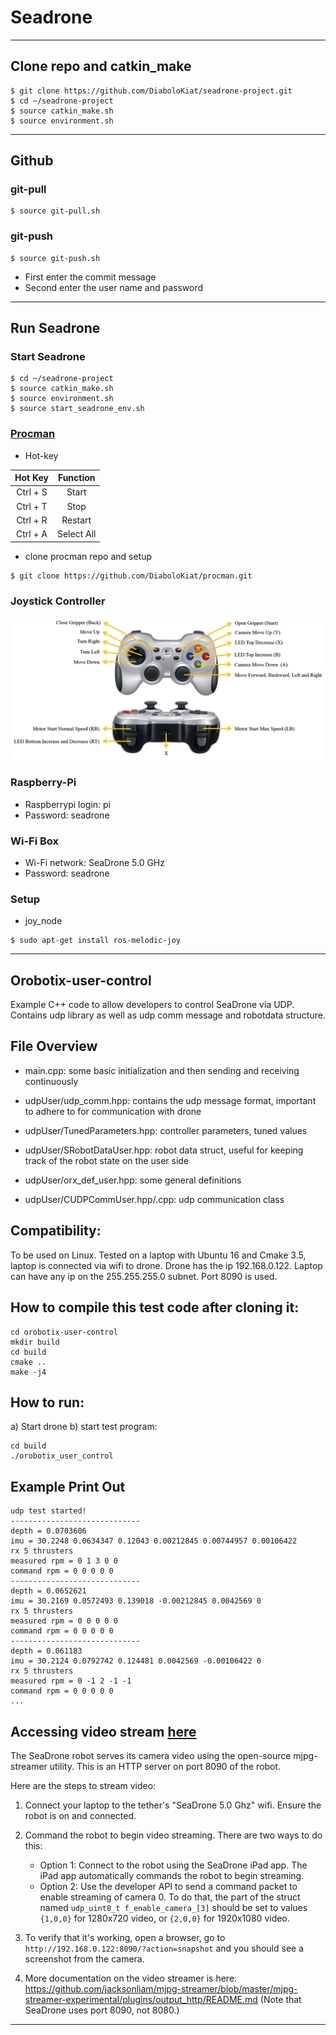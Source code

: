 # **Seadrone**

---
## **Clone repo and catkin_make**
```
$ git clone https://github.com/DiaboloKiat/seadrone-project.git
$ cd ~/seadrone-project
$ source catkin_make.sh
$ source environment.sh
```
---
## **Github**
### git-pull
```
$ source git-pull.sh
```
### git-push
```
$ source git-push.sh
```
- First enter the commit message
- Second enter the user name and password

---
## **Run Seadrone**
### Start Seadrone
```
$ cd ~/seadrone-project
$ source catkin_make.sh
$ source environment.sh
$ source start_seadrone_env.sh
```

### [Procman](https://github.com/DiaboloKiat/procman)
- Hot-key

| Hot Key     | Function           |
|:-----------:|:------------------:|
| Ctrl + S    | Start              |
| Ctrl + T    | Stop               |
| Ctrl + R    | Restart            |
| Ctrl + A    | Select All         |

- clone procman repo and setup 
```
$ git clone https://github.com/DiaboloKiat/procman.git
```

### Joystick Controller
<img src="https://github.com/DiaboloKiat/seadrone-project/blob/master/img/Joystick.png"/>

### Raspberry-Pi
- Raspberrypi login: pi
- Password: seadrone

### Wi-Fi Box
- Wi-Fi network: SeaDrone 5.0 GHz
- Password: seadrone

### Setup
- joy_node
```
$ sudo apt-get install ros-melodic-joy
```
---
## Orobotix-user-control
Example C++ code to allow developers to control SeaDrone via UDP.
Contains udp library as well as udp comm message and robotdata structure.

## File Overview
- main.cpp: some basic initialization and then sending and receiving continuously

- udpUser/udp_comm.hpp: contains the udp message format, important to adhere to for communication with drone

- udpUser/TunedParameters.hpp: controller parameters, tuned values

- udpUser/SRobotDataUser.hpp: robot data struct, useful for keeping track of the robot state on the user side

- udpUser/orx_def_user.hpp: some general definitions

- udpUser/CUDPCommUser.hpp/.cpp: udp communication class

## Compatibility:
To be used on Linux. Tested on a laptop with Ubuntu 16 and Cmake 3.5, laptop is connected via wifi to drone. Drone has the ip 192.168.0.122. Laptop can have any ip on the 255.255.255.0 subnet. Port 8090 is used.

## How to compile this test code after cloning it:
```
cd orobotix-user-control
mkdir build
cd build
cmake ..
make -j4
```

## How to run:
a) Start drone
b) start test program:
```
cd build
./orobotix_user_control
```

## Example Print Out
```
udp test started!
-----------------------------
depth = 0.0703606
imu = 30.2248 0.0634347 0.12043 0.00212845 0.00744957 0.00106422
rx 5 thrusters
measured rpm = 0 1 3 0 0
command rpm = 0 0 0 0 0
-----------------------------
depth = 0.0652621
imu = 30.2169 0.0572493 0.139018 -0.00212845 0.0042569 0
rx 5 thrusters
measured rpm = 0 0 0 0 0
command rpm = 0 0 0 0 0
-----------------------------
depth = 0.061183
imu = 30.2124 0.0792742 0.124481 0.0042569 -0.00106422 0
rx 5 thrusters
measured rpm = 0 -1 2 -1 -1
command rpm = 0 0 0 0 0
...
```

## Accessing video stream [here](https://tutorials-raspberrypi.com/raspberry-pi-security-camera-livestream-setup/)
The SeaDrone robot serves its camera video using the open-source mjpg-streamer utility. This is an HTTP server on port 8090 of the robot.

Here are the steps to stream video:

1) Connect your laptop to the tether's "SeaDrone 5.0 Ghz" wifi. Ensure the robot is on and connected.

2) Command the robot to begin video streaming. There are two ways to do this:
    - Option 1: Connect to the robot using the SeaDrone iPad app. The iPad app automatically commands the robot to begin streaming.
    - Option 2: Use the developer API to send a command packet to enable streaming of camera 0. To do that, the part of the struct named `udp_uint8_t f_enable_camera_[3]` should be set to values ``{1,0,0}`` for 1280x720 video, or ``{2,0,0}`` for 1920x1080 video.

3) To verify that it's working, open a browser, go to `http://192.168.0.122:8090/?action=snapshot` and you should see a screenshot from the camera.

4) More documentation on the video streamer is here:
 https://github.com/jacksonliam/mjpg-streamer/blob/master/mjpg-streamer-experimental/plugins/output_http/README.md (Note that SeaDrone uses port 8090, not 8080.)
 ---